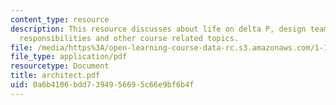 ```yaml
---
content_type: resource
description: This resource discusses about life on delta P, design team roles and
  responsibilities and other course related topics.
file: /media/https%3A/open-learning-course-data-rc.s3.amazonaws.com/1-101-introduction-to-civil-and-environmental-engineering-design-i-fall-2006/0a6b4106bdd7394956695c66e9bf6b4f_architect.pdf
file_type: application/pdf
resourcetype: Document
title: architect.pdf
uid: 0a6b4106-bdd7-3949-5669-5c66e9bf6b4f
---
```

